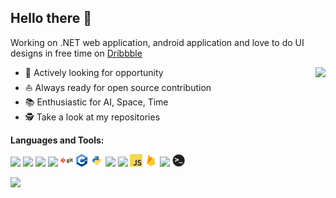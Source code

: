 ## Hello there 👋
Working on .NET web application, android application and love to do UI designs in free time on [Dribbble](https://dribbble.com/Jaspreet_Sidhu)

<img align="right" src="https://github-readme-stats.vercel.app/api?username=jaspreetsidhu3&show_icon=true&hide_title=true&line_height=14&hide_border=true" />

* 💼 Actively looking for opportunity
* ⛵ Always ready for open source contribution
* 📚 Enthusiastic for AI, Space, Time 
* 🕵 Take a look at my repositories

**Languages and Tools:**  


<code><img height="20" src="https://img.icons8.com/color/48/000000/java-coffee-cup-logo.png"/></code>
<code><img height="20" src="https://img.icons8.com/fluent/48/000000/android-os.png"/></code>
<code><img height="20" src="https://upload.wikimedia.org/wikipedia/commons/thumb/1/10/CSS3_and_HTML5_logos_and_wordmarks.svg/791px-CSS3_and_HTML5_logos_and_wordmarks.svg.png"></code>
<code><img height="20" src="https://img.icons8.com/officel/50/000000/php-logo.png"/></code>
<code><img height="20" src="https://raw.githubusercontent.com/github/explore/80688e429a7d4ef2fca1e82350fe8e3517d3494d/topics/git/git.png"></code>
<code><img height="20" src="https://raw.githubusercontent.com/github/explore/80688e429a7d4ef2fca1e82350fe8e3517d3494d/topics/cpp/cpp.png"></code>
<code><img height="20" src="https://raw.githubusercontent.com/github/explore/80688e429a7d4ef2fca1e82350fe8e3517d3494d/topics/python/python.png"></code>
<code><img height="20" src="https://img.icons8.com/ultraviolet/48/000000/react.png"/></code>
<code><img height="20" src="https://img.icons8.com/color/48/000000/flutter.png"/></code>
<code><img height="20" src="https://raw.githubusercontent.com/github/explore/80688e429a7d4ef2fca1e82350fe8e3517d3494d/topics/javascript/javascript.png"></code>
<code><img height="20" src="https://raw.githubusercontent.com/github/explore/80688e429a7d4ef2fca1e82350fe8e3517d3494d/topics/firebase/firebase.png"></code>
<code><img height="20" src="https://img.icons8.com/ios-filled/40/000000/mysql-logo.png"/></code>
<code><img height="20" src="https://raw.githubusercontent.com/github/explore/80688e429a7d4ef2fca1e82350fe8e3517d3494d/topics/terminal/terminal.png"></code>

![](https://komarev.com/ghpvc/?username=jaspreetsidhu3&color=blue&label=Total+Visitors)
